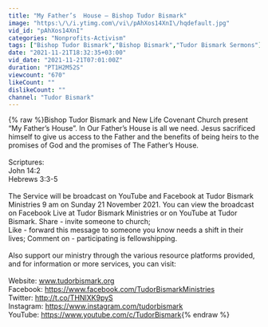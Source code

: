 ```yaml
---
title: "My Father’s  House – Bishop Tudor Bismark"
image: "https:\/\/i.ytimg.com\/vi\/pAhXos14XnI\/hqdefault.jpg"
vid_id: "pAhXos14XnI"
categories: "Nonprofits-Activism"
tags: ["Bishop Tudor Bismark","Bishop Bismark","Tudor Bismark Sermons"]
date: "2021-11-21T18:32:35+03:00"
vid_date: "2021-11-21T07:01:00Z"
duration: "PT1H2M52S"
viewcount: "670"
likeCount: ""
dislikeCount: ""
channel: "Tudor Bismark"
---
```

{% raw %}Bishop Tudor Bismark and New Life Covenant Church present “My Father’s House”. In Our Father’s House is all we need. Jesus sacrificed himself to give us access to the Father and the benefits of being heirs to the promises of God and the promises of The Father’s House.<br /><br />Scriptures:<br />John 14:2<br />Hebrews 3:3-5<br /><br />The Service will be broadcast on YouTube and Facebook at Tudor Bismark Ministries  9 am on Sunday 21 November 2021. You can view the broadcast on Facebook Live at Tudor Bismark Ministries or on YouTube at Tudor Bismark. Share - invite someone to church;<br />Like - forward this message to someone you know needs a shift in their lives; Comment on - participating is fellowshipping. <br /><br />Also support our ministry through the various resource platforms provided, and for information or more services, you can visit:<br /><br />Website:   www.tudorbismark.org  <br />Facebook: <a rel="nofollow" target="blank" href="https://www.facebook.com/TudorBismarkMinistries">https://www.facebook.com/TudorBismarkMinistries</a><br />Twitter:     <a rel="nofollow" target="blank" href="http://t.co/THNlXK9pyS">http://t.co/THNlXK9pyS</a><br />Instagram: <a rel="nofollow" target="blank" href="https://www.instagram.com/tudorbismark">https://www.instagram.com/tudorbismark</a><br />YouTube:  <a rel="nofollow" target="blank" href="https://www.youtube.com/c/TudorBismark">https://www.youtube.com/c/TudorBismark</a>{% endraw %}
